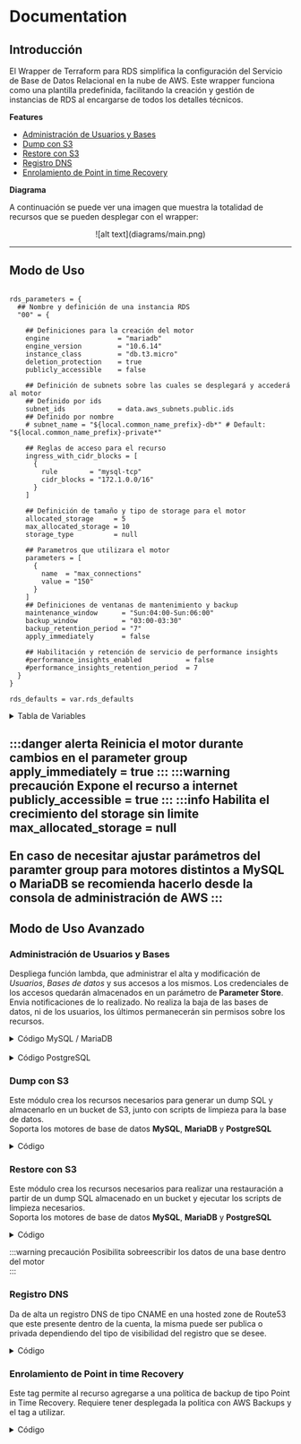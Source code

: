 # Documentation

## Introducción

El Wrapper de Terraform para RDS simplifica la configuración del Servicio de Base de Datos Relacional en la nube de AWS. Este wrapper funciona como una plantilla predefinida, facilitando la creación y gestión de instancias de RDS al encargarse de todos los detalles técnicos.

**Features**

- [Administración de Usuarios y Bases](#administración-de-usuarios-y-bases)
- [Dump con S3](#dump-con-s3)
- [Restore con S3](#restore-con-s3)
- [Registro DNS](#registro-dns)
- [Enrolamiento de Point in time Recovery](#enrolamiento-de-point-in-time-recovery)

**Diagrama** <br/>

A continuación se puede ver una imagen que muestra la totalidad de recursos que se pueden desplegar con el wrapper:

<center>![alt text](diagrams/main.png)</center>

---

## Modo de Uso

```hcl

rds_parameters = {
  ## Nombre y definición de una instancia RDS
  "00" = {
    
    ## Definiciones para la creación del motor
    engine                 = "mariadb"
    engine_version         = "10.6.14"
    instance_class         = "db.t3.micro"
    deletion_protection    = true
    publicly_accessible    = false
    
    ## Definición de subnets sobre las cuales se desplegará y accederá al motor
    ## Definido por ids
    subnet_ids             = data.aws_subnets.public.ids
    ## Definido por nombre
    # subnet_name = "${local.common_name_prefix}-db*" # Default: "${local.common_name_prefix}-private*"
    
    ## Reglas de acceso para el recurso
    ingress_with_cidr_blocks = [
      {
        rule        = "mysql-tcp"
        cidr_blocks = "172.1.0.0/16"
      }
    ]
    
    ## Definición de tamaño y tipo de storage para el motor
    allocated_storage     = 5
    max_allocated_storage = 10
    storage_type          = null
    
    ## Parametros que utilizara el motor
    parameters = [
      {
        name  = "max_connections"
        value = "150"
      }
    ]
    ## Definiciones de ventanas de mantenimiento y backup
    maintenance_window      = "Sun:04:00-Sun:06:00"
    backup_window           = "03:00-03:30"
    backup_retention_period = "7"
    apply_immediately       = false
    
    ## Habilitación y retención de servicio de performance insights
    #performance_insights_enabled           = false
    #performance_insights_retention_period  = 7
  }
}

rds_defaults = var.rds_defaults

```

<details>
<summary>Tabla de Variables</summary>

| Variable                              | Descripción de variable                                               | Tipo              | Default                                                      | Alternativas |
|---------------------------------------|-----------------------------------------------------------------------|-------------------|--------------------------------------------------------------|--------------|
| engine                                | Motor de base de datos                                                | String            | "mariadb"                                                    | "mariadb", "mysql", "oracle-ee", "postgres", "sqlserver-ee" |
| engine_version                        | Version del motor deseada                                             | String            | "10.6.14"                                                    | validar segun motor utilizado |
| instance_class                        | Tamaño del recurso                                                    | String            | "db.t3.micro"                                                | [Link](https://docs.aws.amazon.com/AmazonRDS/latest/UserGuide/Concepts.DBInstanceClass.html) |
| deletion_protection                   | Protección contra eliminación del recurso                             | Boleano           | true                                                         | true o false |
| publicly_accessible                   | Habilita el acceso desde internet                                     | Boleano           | false                                                        | true o false |
| subnet_ids                            | Listado de subnets sobre los cuales se despliega el recurso           | Lista             | []                                                           | Puede utilizarse un datasource o un listado de Subnets IDs |
| subnet_name                           | Wildcard para encontrar las subnets en donde deployar motor y lambdas | String            | `"${local.common_name_prefix}-private*"`                     | `"${local.common_name_prefix}-db*"` |
| ingress_with_cidr_blocks              | Reglas de entrada para el recurso                                     | Array de Objetos  | `[{ rule = "mysql-tcp", cidr_blocks = "172.1.0.0/16" }]`     | `[{ rule = "mysql-tcp", cidr_blocks = "X.X.X.X/32" }]` |
| allocated_storage                     | Almacenamiento mínimo de la instancia                                 | Entero            | 5                                                            | Mínimo valor, depende del motor |
| max_allocated_storage                 | Almacenamiento máximo de la instancia                                 | Entero            | 10                                                           | null o Máximo valor, según el motor |
| storage_type                          | Tipo de almacenamiento                                                | string            | null                                                         | "standard", "gp2", "gp3", "io1", depende del motor |
| parameters                            | Definición de parámetros para Parameter Group                         | Array de Objetos  | `[ {   name  = "max_connections, "value = "150" }    ]`      |  [Link](https://docs.aws.amazon.com/AmazonRDS/latest/UserGuide/Appendix.MariaDB.Parameters.html)  |
| maintenance_window                    | Horario de ventana de mantenimiento                                   | String            | "Sun:04:00-Sun:06:00"                                        | "Día:04:00-Día:06:00", reemplazar Día por mon, etc el mismo es en UTC |
| backup_window                         | Horario de ventana de Backup                                          | String            | "03:00-03:30"                                                | ""03:00-03:30" |
| backup_retention_period               | Retención en dias de Backups                                          | Entero            | "7"                                                          | 0 a 35 |
| apply_immediately                     | Aplica inmediatamente cambios que puedan reiniciar el motor           | Boleano           | false                                                        | true o false |
| performance_insights_enabled          | Habilitación de feature de Performance Insights                       | Boleano           | false                                                        | true o false |
| performance_insights_retention_period | Retención de informacón de feature de Performance Insights            | Entero             | 7                                                            | 7, multiplos de 30 o 365 |
| username                                              | El nombre de usuario maestro de la base de datos.                             | string             | root                        | custom username                                      |
| password                                              | La contraseña del usuario maestro generada por el recurso random password.     | string             | generada automáticamente    | custom password                                      |
| manage_master_user_password                           | Administra automáticamente la rotación de la contraseña del usuario maestro.   | bool               | false                       | true o false                                         |
| master_user_secret_kms_key_id                         | ID de la clave KMS para cifrar el secreto del usuario maestro.                 | string             | null                        | custom KMS key ID                                    |
| manage_master_user_password_rotation                  | Activa la rotación automática de la contraseña del usuario maestro.            | bool               | false                       | true o false                                         |
| master_user_password_rotate_immediately               | Rota inmediatamente la contraseña del usuario maestro.                        | bool               | null                        | true o false                                         |
| master_user_password_rotation_automatically_after_days| Número de días tras los cuales se rota automáticamente la contraseña.         | number             | null                        | número entero                                        |
| master_user_password_rotation_duration                | Duración en días de la validez de la contraseña tras la rotación.              | number             | null                        | custom duration                                      |
| master_user_password_rotation_schedule_expression     | Expresión de programación para la rotación (ejemplo, cron).                    | string             | null                        | custom schedule expression                           |
| create_db_subnet_group            | Indica si se debe crear un grupo de subredes para la base de datos.            | bool      | true                           | true o false                                         |
| db_subnet_group_name              | Nombre del grupo de subredes para la base de datos.                            | string    | `${local.common_name}-${each.key}`| custom name                                          |
| db_subnet_group_use_name_prefix   | Usa un prefijo de nombre para el grupo de subredes.                            | bool      | false                          | true o false                                         |
| db_subnet_group_description       | Descripción del grupo de subredes.                                             | string    | null                           | custom description                                   |
| db_subnet_group_tags              | Etiquetas asignadas al grupo de subredes.                                      | map       | {}                             | custom tags                                          |
| create_db_parameter_group         | Indica si se debe crear un grupo de parámetros para la base de datos.          | bool      | true                           | true o false                                         |
| parameter_group_name              | Nombre del grupo de parámetros para la base de datos.                          | string    | `${local.common_name}-${each.key}`| custom name                                          |
| parameter_group_use_name_prefix   | Usa un prefijo de nombre para el grupo de parámetros.                          | bool      | false                          | true o false                                         |
| family                            | Familia de la base de datos para el grupo de parámetros.                       | string    | mariadb10.6                    | custom family                                        |
| parameters                        | Lista de parámetros del grupo de parámetros.                                   | list      | []                             | custom parameters                                    |
| parameter_group_description       | Descripción del grupo de parámetros.                                           | string    | null                           | custom description                                   |
| db_parameter_group_tags           | Etiquetas asignadas al grupo de parámetros.                                    | map       | {}                             | custom tags                                          |
| create_db_option_group            | Indica si se debe crear un grupo de opciones para la base de datos.            | bool      | true                           | true o false                                         |
| option_group_name                 | Nombre del grupo de opciones para la base de datos.                            | string    | `${local.common_name}-${each.key}`| custom name                                          |
| option_group_use_name_prefix      | Usa un prefijo de nombre para el grupo de opciones.                            | bool      | false                          | true o false                                         |
| major_engine_version              | Versión principal del motor para el grupo de opciones.                         | string    | 10.6                           | custom engine version                                |
| options                           | Lista de opciones del grupo de opciones.                                       | list      | []                             | custom options                                       |
| option_group_description          | Descripción del grupo de opciones.                                             | string    | null                           | custom description                                   |
| option_group_timeouts             | Timeouts para las operaciones del grupo de opciones.                           | map       | {}                             | custom timeouts                                      |
| db_option_group_tags              | Etiquetas asignadas al grupo de opciones.                                      | map       | {}                             | custom tags                                          |
| option_group_skip_destroy         | Si debe evitarse la destrucción del grupo de opciones.                         | bool      | null                           | true o false                                         |
| create_db_instance                | Indica si se debe crear la instancia de base de datos.                       | bool      | true                           | true o false                                         |
| engine_lifecycle_support          | Soporte de ciclo de vida del motor de la base de datos.                      | string    | null                           | custom engine support                                |
| instance_class                    | Clase de instancia de la base de datos.                                      | string    | db.t3.micro                    | custom instance class                                |
| port                              | Puerto para la conexión a la base de datos.                                  | int       | 3306                           | custom port                                          |
| db_name                           | Nombre de la base de datos.                                                  | string    | null                           | custom db name                                       |
| vpc_security_group_ids            | Lista de IDs de grupos de seguridad del VPC.                                 | list      | `[module.security_group_rds]`     | custom security group                                |
| network_type                      | Tipo de red para la base de datos.                                           | string    | null                           | custom network type                                  |
| availability_zone                 | Zona de disponibilidad para la base de datos.                                | string    | null                           | custom availability zone                             |
| multi_az                          | Habilitar multi-AZ para alta disponibilidad.                                 | bool      | false                          | true o false                                         |
| kms_key_id                        | ID de la clave KMS para cifrado de la base de datos.                         | string    | null                           | custom KMS key ID                                    |
| ca_cert_identifier                | Identificador del certificado CA para la base de datos.                      | string    | null                           | custom CA certificate                                |
| publicly_accessible               | Indica si la base de datos es públicamente accesible.                        | bool      | false                          | true o false                                         |
| deletion_protection               | Protección contra la eliminación de la base de datos.                        | bool      | true                           | true o false                                         |
| timeouts                          | Configuración de tiempos de espera para la base de datos.                    | map       | {}                             | custom timeouts                                      |
| snapshot_identifier               | Identificador del snapshot para restaurar la base de datos.                  | string    | null                           | custom snapshot ID                                   |
| db_instance_tags                  | Etiquetas asignadas a la instancia de base de datos.                         | map       | {}                             | custom tags                                          |
| custom_iam_instance_profile       | Perfil de instancia IAM personalizado.                                       | string    | null                           | custom IAM profile                                   |
| dedicated_log_volume              | Indica si se debe crear un volumen dedicado para los logs de la base de datos.| bool      | false                          | true o false                                         |
| allocated_storage                      | Almacenamiento asignado para la base de datos.                              | int       | 5                            | custom storage size                              |
| max_allocated_storage                  | Almacenamiento máximo asignado para la base de datos.                       | int       | 10                           | custom max storage size                          |
| storage_type                           | Tipo de almacenamiento (gp2, io1, etc.).                                    | string    | null                         | custom storage type                              |
| iops                                   | Número de IOPS asignados para almacenamiento.                               | int       | null                         | custom IOPS                                      |
| storage_throughput                     | Rendimiento de almacenamiento en MB/s.                                      | int       | null                         | custom storage throughput                        |
| storage_encrypted                      | Indica si el almacenamiento está cifrado.                                   | bool      | true                         | true o false                                     |
| upgrade_storage_config                 | Configuración para actualización de almacenamiento.                         | string    | null                         | custom storage upgrade                           |
| iam_database_authentication_enabled    | Habilitar autenticación IAM para la base de datos.                          | bool      | false                        | true o false                                     |
| domain                                | Dominio al que está asociado la base de datos.                              | string    | null                         | custom domain                                    |
| domain_auth_secret_arn                 | ARN del secreto de autenticación del dominio.                               | string    | null                         | custom domain secret ARN                         |
| domain_dns_ips                         | IPs DNS asociadas al dominio.                                               | list      | null                         | custom domain DNS IPs                            |
| domain_fqdn                            | FQDN (nombre de dominio completo) del dominio.                              | string    | null                         | custom FQDN                                      |
| domain_iam_role_name                   | Nombre del rol IAM asociado al dominio.                                     | string    | null                         | custom domain IAM role                           |
| domain_ou                              | Unidad organizativa (OU) del dominio.                                       | string    | null                         | custom domain organizational unit (OU)           |
| delete_automated_backups               | Indica si se deben eliminar los backups automatizados.                      | bool      | true                         | true o false                                     |
| restore_to_point_in_time               | Restaurar a un punto específico en el tiempo.                               | string    | null                         | custom point-in-time restore                     |
| final_snapshot_identifier_prefix       | Prefijo para el identificador del snapshot final.                           | string    | null                         | custom snapshot identifier prefix                |
| skip_final_snapshot                    | Saltar la creación de snapshot final al eliminar la instancia.              | bool      | true                         | true o false                                     |
| copy_tags_to_snapshot                  | Copiar etiquetas al snapshot al crearlo.                                    | bool      | true                         | true o false                                     |
| maintenance_window                     | Ventana de mantenimiento para la instancia RDS.                             | string    | "Sun:04:00-Sun:06:00"         | custom maintenance window                        |
| allow_major_version_upgrade            | Permitir la actualización de versión mayor del motor de base de datos.      | bool      | false                        | true o false                                     |
| auto_minor_version_upgrade             | Actualización automática de versiones menores.                              | bool      | true                         | true o false                                     |
| apply_immediately                      | Aplicar los cambios inmediatamente, si es posible.                          | bool      | false                        | true o false                                     |
| create_monitoring_role                 | Crear el rol de monitoreo para RDS.                                         | bool      | true                         | true o false                                     |
| monitoring_role_arn                    | ARN del rol de monitoreo existente.                                         | string    | null                         | custom monitoring role ARN                       |
| monitoring_role_name                   | Nombre del rol de monitoreo.                                                | string    | `"${local.common_name}-rds-monitoring-${each.key}"` | custom monitoring role name                      |
| monitoring_role_use_name_prefix        | Usar prefijo para el nombre del rol de monitoreo.                           | bool      | false                        | true o false                                     |
| monitoring_role_description            | Descripción del rol de monitoreo.                                           | string    | null                         | custom monitoring role description               |
| monitoring_interval                    | Intervalo de monitoreo en segundos.                                         | int       | 0                            | custom monitoring interval                       |
| performance_insights_kms_key_id        | KMS Key ID para Performance Insights.                                       | string    | null                         | custom KMS Key ID                                |
| create_cloudwatch_log_group            | Crear grupo de logs en CloudWatch.                                          | bool      | false                        | true o false                                     |
| enabled_cloudwatch_logs_exports        | Exportar logs a CloudWatch.                                                 | list      | []                           | custom CloudWatch logs exports                   |
| cloudwatch_log_group_retention_in_days | Retención de logs en CloudWatch (días).                                     | int       | 7                            | custom retention period                          |
| cloudwatch_log_group_kms_key_id        | KMS Key ID para el grupo de logs en CloudWatch.                             | string    | null                         | custom KMS Key ID                                |
| monitoring_role_permissions_boundary   | Límite de permisos para el rol de monitoreo.                                | string    | null                         | custom permissions boundary                      |
| cloudwatch_log_group_skip_destroy      | Omitir la destrucción del grupo de logs en CloudWatch.                      | bool      | null                         | true o false                                     |
| cloudwatch_log_group_class             | Clase del grupo de logs en CloudWatch.                                      | string    | null                         | custom log group class                           |
| license_model                          | Modelo de licencia para bases de datos.                                     | string    | null                         | custom license model                             |
| timezone                               | Zona horaria para bases de datos SQL Server.                                | string    | null                         | custom timezone                                  |
| replicate_source_db          | Nombre de la instancia de origen para la replicación.                  | string  | null                       | custom source DB for replication                    |
| replica_mode                 | Modo de réplica para la instancia de base de datos.                    | string  | null                       | custom replica mode                                 |
| character_set_name           | Nombre del conjunto de caracteres de la base de datos.                 | string  | null                       | custom character set name                           |
| nchar_character_set_name     | Nombre del conjunto de caracteres NCHAR de la base de datos.           | string  | null                       | custom NCHAR character set name                     |
| s3_import                    | Configuración de importación de datos desde S3 para MySQL.             | string  | null                       | custom S3 import configuration                      |
| db_instance_role_associations| Asociaciones de roles de instancia de base de datos (por ejemplo, IAM).| map     | {}                         | custom DB instance role associations                |
</details>

:::danger alerta 
Reinicia el motor durante cambios en el parameter group<br/>
apply_immediately       = true
:::
:::warning precaución 
Expone el recurso a internet <br/>
publicly_accessible    = true 
:::
:::info 
Habilita el crecimiento del storage sin limite<br/>
max_allocated_storage = null  <br/> <br/>
En caso de necesitar ajustar parámetros del paramter group para motores distintos a MySQL o MariaDB se recomienda hacerlo desde la consola de administración de AWS
:::
---

## Modo de Uso Avanzado

### Administración de Usuarios y Bases

Despliega función lambda, que administrar el alta y modificación de *Usuarios*, *Bases de datos* y sus accesos a los mismos.
Los credenciales de los accesos quedarán almacenados en un parámetro de **Parameter Store**. <br/>
Envia notificaciones de lo realizado.
No realiza la baja de las bases de datos, ni de los usuarios, los últimos permanecerán sin permisos sobre los recursos. 
<details>
<summary>Código MySQL / MariaDB</summary>

```hcl
rds_parameters = {
  "mysql" = {
    ...
    enable_db_management                    = true
    enable_db_management_logs_notifications = true
    db_management_parameters = {
      databases = [
        {
          name    = "mydb1"
          charset = "utf8mb4"
          collate = "utf8mb4_general_ci"
        },
        {
          name    = "mydb2"
          charset = "utf8mb4"
          collate = "utf8mb4_general_ci"
        }
      ],
      users = [
        {
          username = "user1"
          host     = "%"
          password = "password1"
          grants = [
            {
              database   = "mydb1"
              table      = "*"
              privileges = "ALL"
            },
            {
              database   = "mydb2"
              table      = "*"
              privileges = "SELECT, UPDATE"
            }
          ]
        },
        {
          username = "user2"
          host     = "%"
          password = "password2"
          grants = [
            {
              database   = "mydb2"
              table      = "*"
              privileges = "ALL"
            }
          ]
        }
      ],
      excluded_users = ["rdsadmin", "root", "mariadb.sys", "healthcheck", "rds_superuser_role", "mysql.infoschema", "mysql.session", "mysql.sys"]
    }
    ...
  }
}
```

</details>
<br/>
<details>
<summary>Código PostgreSQL</summary>

```hcl
rds_parameters = {
  "postgresql" = {
    ...
    enable_db_management                    = true
    enable_db_management_logs_notifications = true
    db_management_parameters = {
      databases = [
        {
          "name" : "db1",
          "owner" : "root",
          "schemas" : [
            {
              "name" : "public",
              "owner" : "root"
            },
            {
              "name" : "schema1",
              "owner" : "usr1"
            }
          ]
        },
        {
          "name" : "db2",
          "owner" : "usr2",
        },
        {
          "name" : "db3",
          "owner" : "usr3",
        }
      ],
      roles = [
        { "rolename" : "example_role_1" },
        { "rolename" : "example_role_2" }
      ],
      users = [
        {
          "username" : "usr1",
          "password" : "passwd1",
          "grants" : [
            {
              "database" : "db1",
              "schema" : "public",
              "privileges" : "ALL PRIVILEGES",
              "table" : "*"
            }
          ]
        },
        {
          "username" : "usr2",
          "password" : "passwd2",
          "grants" : [
            {
              "privileges" : "example_role_1",
              "options" : "WITH SET TRUE"
            },
            {
              "privileges" : "example_role_2",
              "options" : "WITH SET TRUE"
            }
          ]
        },
        {
          "username" : "usr3",
          "password" : "passwd3",
          "grants" : []
        }
      ],
      excluded_users = ["rdsadmin", "root", "healthcheck"]
    }
    ...
  }
}
```

</details>

### Dump con S3

Este módulo crea los recursos necesarios para generar un dump SQL y almacenarlo en un bucket de S3, junto con scripts de limpieza para la base de datos. <br/> Soporta los motores de base de datos **MySQL**, **MariaDB** y **PostgreSQL**
<details>
<summary>Código</summary>

```hcl
rds_parameters = {
  "00" = {
    ...
    enable_db_dump_create = true
    db_dump_create_local_path_custom_scripts = "${path.module}/content/custom_sql"
    db_dump_create_schedule_expression = "cron(0 * * * ? *)"
    db_dump_create_db_name = "demo"
    db_dump_create_retention_in_days = 7
    db_dump_create_s3_arn_permission_accounts = [
      "arn:aws:iam::xxxxxxxxxxx:root", # demo.la-dev
      "arn:aws:iam::xxxxxxxxxxx:root", # demo.la-stg
    ]
    ...
  }
}
```
</details>

### Restore con S3

Este módulo crea los recursos necesarios para realizar una restauración a partir de un dump SQL almacenado en un bucket y ejecutar los scripts de limpieza necesarios. <br/> Soporta los motores de base de datos **MySQL**, **MariaDB** y **PostgreSQL**
<details>
<summary>Código</summary>

```hcl
enable_db_dump_restore = true
db_dump_restore_s3_bucket_name = "demo-l04-core-00-db-dump-create"
db_dump_restore_db_name = "demo"
```
</details>

:::warning precaución 
Posibilita sobreescribir los datos de una base dentro del motor<br/>
:::

### Registro DNS

Da de alta un registro DNS de tipo CNAME en una hosted zone de Route53 que este presente dentro de la cuenta, la misma puede ser publica o privada dependiendo del tipo de visibilidad del registro que se desee.
<details>
<summary>Código</summary>

```hcl
dns_records = {
  "" = {
    # zone_name    = local.zone_private
    # private_zone = true
    zone_name    = local.zone_public
    private_zone = false
  }
}
```
</details>

### Enrolamiento de Point in time Recovery

Este tag permite al recurso agregarse a una política de backup de tipo Point in Time Recovery. Requiere tener desplegada la politica con AWS Backups y el tag a utilizar.
<details>
<summary>Código</summary>

```hcl
tags = { ptr-14d = "true" }
```
</details>
